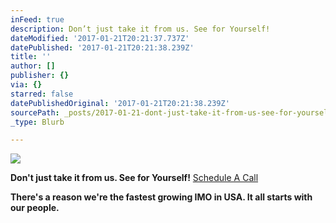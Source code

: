 ```yaml
---
inFeed: true
description: Don’t just take it from us. See for Yourself!
dateModified: '2017-01-21T20:21:37.737Z'
datePublished: '2017-01-21T20:21:38.239Z'
title: ''
author: []
publisher: {}
via: {}
starred: false
datePublishedOriginal: '2017-01-21T20:21:38.239Z'
sourcePath: _posts/2017-01-21-dont-just-take-it-from-us-see-for-yourself.md
_type: Blurb

---
```

![](https://the-grid-user-content.s3-us-west-2.amazonaws.com/f6112198-efc4-485a-a7f2-ea0e8d2a7d17.jpg)

**Don't just take it from us. See for Yourself!**
[Schedule A Call][0]

**There's a reason we're the fastest growing IMO in USA. It all starts with our people.**

[0]: https://calendly.com/surewaytolive/15min/01-21-2017?back=1